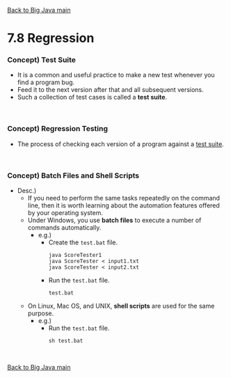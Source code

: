 [Back to Big Java main](../../main.md)

# 7.8 Regression 
### Concept) Test Suite
- It is a common and useful practice to make a new test whenever you find a program bug.
- Feed it to the next version after that and all subsequent versions.
- Such a collection of test cases is called a **test suite**.

<br>

### Concept) Regression Testing
- The process of checking each version of a program against a [test suite](#concept-test-suite).

<br>

### Concept) Batch Files and Shell Scripts
- Desc.)
  - If you need to perform the same tasks repeatedly on the command line, then it is worth learning about the automation features offered by your operating system.
  - Under Windows, you use **batch files** to execute a number of commands automatically.
    - e.g.)
      - Create the ```test.bat``` file.
        ```
        java ScoreTester1
        java ScoreTester < input1.txt
        java ScoreTester < input2.txt
        ```
      - Run the ```test.bat``` file.
        ```
        test.bat
        ```
  - On Linux, Mac OS, and UNIX, **shell scripts** are used for the same purpose.
    - e.g.)
      - Run the ```test.bat``` file.
        ```
        sh test.bat
        ```


<br>

[Back to Big Java main](../../main.md)